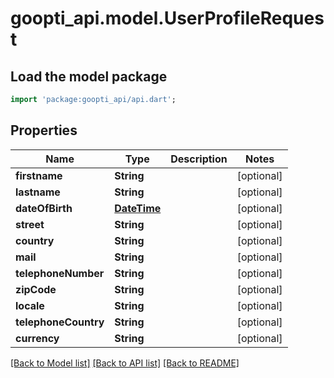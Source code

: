 # goopti_api.model.UserProfileRequest

## Load the model package
```dart
import 'package:goopti_api/api.dart';
```

## Properties
Name | Type | Description | Notes
------------ | ------------- | ------------- | -------------
**firstname** | **String** |  | [optional] 
**lastname** | **String** |  | [optional] 
**dateOfBirth** | [**DateTime**](DateTime.md) |  | [optional] 
**street** | **String** |  | [optional] 
**country** | **String** |  | [optional] 
**mail** | **String** |  | [optional] 
**telephoneNumber** | **String** |  | [optional] 
**zipCode** | **String** |  | [optional] 
**locale** | **String** |  | [optional] 
**telephoneCountry** | **String** |  | [optional] 
**currency** | **String** |  | [optional] 

[[Back to Model list]](../README.md#documentation-for-models) [[Back to API list]](../README.md#documentation-for-api-endpoints) [[Back to README]](../README.md)


